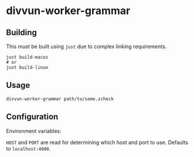 # divvun-worker-grammar

## Building

This must be built using `just` due to complex linking requirements.

```
just build-macos
# or
just build-linux
```

## Usage

```
divvun-worker-grammar path/to/some.zcheck
```

## Configuration

Environment variables:

`HOST` and `PORT` are read for determining which host and port to use. Defaults to `localhost:4000`.